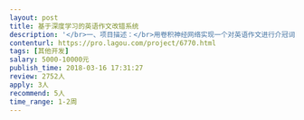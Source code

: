 ```yaml
---                
layout: post       
title: 基于深度学习的英语作文改错系统           
description: '</br>一、项目描述：</br>用卷积神经网络实现一个对英语作文进行介冠词改错的系统，系统要能够检测并识别英语作文中存在的介冠词错误（6种错误：冠词缺失；冠词冗余；冠词替换；介词缺失；介词冗余；介词替换），并针对每种错误提出改错的方案，缺失的要补上，冗余的要删除，介冠词使用错误的要正确替换正确的词汇。训练集、测试集语料使用CONLL-2013语料。系统的评估标准为准确率、召回率以及F值。</br>二、功能：</br>不需要漂亮的UI，系统能对测试集语料给出准确率、召回率、F值即可。</br>'     
contenturl: https://pro.lagou.com/project/6770.html      
tags: [其他开发]            
salary: 5000-10000元          
publish_time: 2018-03-16 17:31:27         
review: 2752人                   
apply: 3人                   
recommend: 5人                   
time_range: 1-2周              
---                 
```

